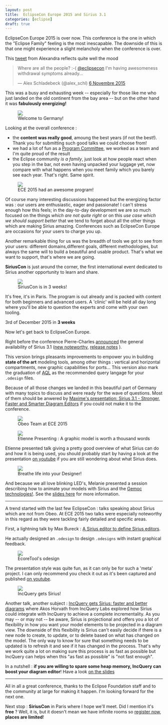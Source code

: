 ```yaml
---
layout: post
title:  EclipseCon Europe 2015 and Sirius 3.1
categories: [eclipse]
draft: true
---
```


EclipseCon Europe 2015 is over now. This conference is the one in which the "Eclipse Family" feeling is the most inescapable. The downside of this is that one might experience a slight melancholy when the conference is over.

This [tweet](https://twitter.com/alex_schl/status/662556186986864640) from Alexandra reflects quite well the mood

<blockquote class="twitter-tweet" lang="fr"><p lang="en" dir="ltr">Where are all the people? :-( <a href="https://twitter.com/eclipsecon">@eclipsecon</a> I&#39;m having awesomeness withdrawal symptoms already...</p>&mdash; Alex Schladebeck (@alex_schl) <a href="https://twitter.com/alex_schl/status/662556186986864640">6 Novembre 2015</a></blockquote>
<script async src="//platform.twitter.com/widgets.js" charset="utf-8"></script>

This was a busy and exhausting week -- especially for those like me who just landed on the old continent from the bay area --  but on the other hand it was **fabulously energizing!**

<figure>
    <a href="{{ site.url }}/images/blog/ludwigsburg.jpg"><img src="{{ site.url }}/images/blog/ludwigsburg.jpg"></a>    
    <figcaption>Welcome to Germany!</figcaption>
</figure>

Looking at the overall conference :

* the **content was really good**, amoung the best years (if not the best!). Thank you for submitting such good talks we could choose from!
* we had a lot of fun as a [Program Committee](https://www.eclipsecon.org/europe2015/about-pc), we worked as a team and I'm quite proud of the result
* the Eclipse community *is a family*, just look at how people react when you step in the bar, not even having unpacked your luggage yet, now compare with what happens when you meet family which you barely see each year. That's right. Same spirit.
<figure>
    <a href="http://c2.staticflickr.com/6/5830/22702507431_ec218fe85d_n.jpg"><img src="http://c2.staticflickr.com/6/5830/22702507431_ec218fe85d_n.jpg"></a>    
    <figcaption>ECE 2015 had an awesome program!</figcaption>
</figure>

Of course many interesting discussions happened but the energizing factor was : our users are enthusiastic, eager and passionate! I can't stress enough how this feels; in the day-to-day development we are so much focused on the things *which are not quite right* or on this *use case which we should support better* that we tend to forget about all the other things which are making Sirius amazing. Conferences such as EclipseCon Europe are occasions for your users to charge you up.

Another remarkable thing for us was the breadth of tools we got to see from your users: different domains,different goals, different methodologies, but always the same will to build a beautiful and usable product. That's what we want to support, that's where we are going. 

 **SiriusCon** is just around the corner, the first international event dedicated to Sirius another opportunity to learn and share.

<figure>
    <a href="{{ site.url }}/images/blog/ece-siriuscon.jpg"><img src="{{ site.url }}/images/blog/ece-siriuscon.jpg"></a>    
    <figcaption>SiriusCon is in 3 weeks!</figcaption>
</figure>

 It's free, it's in Paris. The program is out already and is packed with content for both beginners and advanced users. A 'clinic' will be held all day long where you'll be able to question the experts and come with your own tooling. 

3rd of December 2015 in **3 weeks**

Now let's get back to EclipseCon Europe.

Right before the conference Pierre-Charles [announced](https://dev.eclipse.org/mhonarc/lists/sirius-dev/msg00132.html) the general availability of Sirius 3.1 ([new noteworthy](https://www.eclipse.org/sirius/whatsnew3-1.html), [release notes](https://www.eclipse.org/sirius/doc/Release_Notes.html) ). 

This version brings pleasants improvements to empower you in building **state of the art** modeling tools, among other things :  vertical and horizontal compartments, new graphic capabilities for ports... This version also mark the graduation of [AQL](http://cedric.brun.io/eclipse/introducing-aql/) as the recommended query langage for your `.odesign` files. 

Because of all those changes we landed in this beautiful part of Germany with many topics to discuss and were ready for the wave of questions. Most of them should be anwered by [Maxime's presentation: Sirius 3.1 - Stronger, Faster and Smarter Diagram Editors](http://mporhel.github.io/slides/2015_EclipseConEU_Sirius31_StrongerFasterSmarter/#/) if you could not make it to the conference.

<figure>
    <a href="https://farm1.staticflickr.com/690/22761525601_1864b66937.jpg"><img src="https://farm1.staticflickr.com/690/22761525601_1864b66937.jpg"></a>    
    <figcaption>Obeo Team at ECE 2015</figcaption>
</figure>

<figure>
    <a href="{{ site.url }}/images/blog/etienne-pres-sirius.jpg"><img src="{{ site.url }}/images/blog/etienne-pres-sirius.jpg"></a>    
    <figcaption>Etienne Presenting : A graphic model is worth a thousand words</figcaption>
</figure>

Etienne presented talk giving a pretty good overview of what Sirius can do and how it is being used, you should probably start by having a look at the presentation [on youtube](https://www.youtube.com/watch?v=Rhd3MZ6DQ3g&list=PLy7t4z5SYNaR0yp9EQ9txQhO-JgCLJAga&index=79) if you are still wondering about what Sirius does.

<figure>
    <a href="{{ site.url }}/images/blog/breathlife.png"><img src="{{ site.url }}/images/blog/breathlife.png"></a>    
    <figcaption>Breathe life into your Designer!</figcaption>
</figure>

And because we all love blinking LED's, Melanie presented a session describing how to animate your models with Sirius and the [Gemoc technologies!](http://gemoc.org/). See the [slides here](http://fr.slideshare.net/melbats/eclipsecon-eu-2015-breathe-life-into-your-designer) for more information.

---------------------------------------

A trend started with the last few EclipseCon : talks speaking about Sirius which are not from Obeo. At ECE 2015 two talks were especially noteworthy in this regard as they were tackling fairly detailed and specific areas.

First, a lightning talk by Max Bureck : [A Sirius editor to define Sirius editors](https://www.eclipsecon.org/europe2015/session/sirius-editor-define-sirius-editors). 

He actually designed an `.odesign` to design `.odesigns` with instant graphical feedback.

<figure>
    <a href="https://pbs.twimg.com/media/CN9yy2nWwAAlxIQ.png:large"><img src="https://pbs.twimg.com/media/CN9yy2nWwAAlxIQ.png:large"></a>    
    <figcaption>EcoreTool's odesign</figcaption>
</figure>

The presentation style was quite fun, as it can only be for such a 'meta' project. I can only recommend you check it out as it's been captured and published [on youtube](https://www.youtube.com/watch?v=JAoJRfM4uVs&list=PLy7t4z5SYNaR0yp9EQ9txQhO-JgCLJAga&index=32).

<figure>
    <a href="{{ site.url }}/images/blog/incquery.png"><img src="{{ site.url }}/images/blog/incquery.png"></a>    
    <figcaption>IncQuery gets Sirius!</figcaption>
</figure>

Another talk, another subject : [IncQuery gets Sirius: faster and better diagrams](https://www.eclipsecon.org/europe2015/session/incquery-gets-sirius-faster-and-better-diagrams) where Akos Horvath from IncQuery Labs explored how Sirius could integrate with IncQuery to achieve a complete incrementality. As you may -- or may not -- be aware, Sirius is projectional and offers you a lot of flexibility in how you want your model elements to be projected in a diagram view. The downside of this flexibility is Sirius can't easily decide if there is a new node to create, to update, or to delete based on what has changed on the model. The only way to know for sure that something needs to be updated is to refresh it and see if it has changed in the process. That's why we work quite a lot on making sure this process is as fast as possible but IncQuery can helps when this "as fast as possible" is "not fast enough". 

In a nutshell : **if you are willing to spare some heap memory,  IncQuery can boost your diagram editor**! Have a look [on the slides](https://www.eclipsecon.org/europe2015/sites/default/files/slides/iqgetsSirius_eclipsecon_15_ha_final_0.pdf)

---------------------------------------

All in all a great conference, thanks to the Eclipse Foundation staff and to the community at large for making it happen. I'm looking forward for the next one.

Next stop : **SiriusCon** in Paris where I hope we'll meet. Did I mention it's  **free** ? Well, it is, but it doesn't mean we have infinite rooms so [register now](http://www.siriuscon.org/register.php), **places are limited**!


